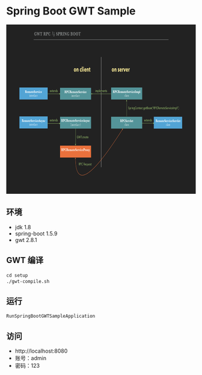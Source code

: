 # Spring Boot GWT Sample

<img src="https://github.com/panxiaoan/spring-boot-gwt-sample/blob/master/docs/media/gwt-rpc.png" width="750" height="450" alt="GWT RPC 与 SpringBoot 交互原理图"/>

## 环境
- jdk 1.8
- spring-boot 1.5.9
- gwt 2.8.1

## GWT 编译
```shell
cd setup
./gwt-compile.sh
```

## 运行
```
RunSpringBootGWTSampleApplication
```

## 访问
- http://localhost:8080
- 账号：admin
- 密码：123
